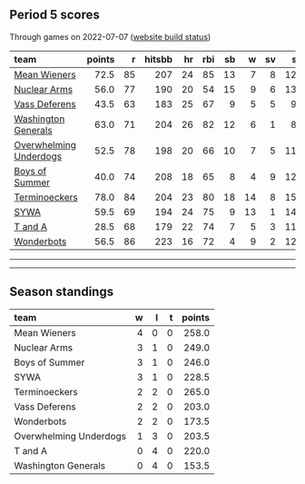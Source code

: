 

## Period 5 scores

Through games on 2022-07-07 ([website build status](https://github.com/brian-bot/pl-site/actions))


|team                                              | points|  r| hitsbb| hr| rbi| sb|  w| sv|  so|   era|  whip|
|:-------------------------------------------------|------:|--:|------:|--:|---:|--:|--:|--:|---:|-----:|-----:|
|[Mean Wieners](./meanwieners)                     |   72.5| 85|    207| 24|  85| 13|  7|  8| 126| 3.456| 1.208|
|[Nuclear Arms](./nucleararms)                     |   56.0| 77|    190| 20|  54| 15|  9|  6| 135| 3.771| 1.156|
|[Vass Deferens](./vassdeferens)                   |   43.5| 63|    183| 25|  67|  9|  5|  5|  91| 3.375| 1.162|
|[Washington Generals](./washingtongenerals)       |   63.0| 71|    204| 26|  82| 12|  6|  1|  82| 2.309| 0.959|
|[Overwhelming Underdogs](./overwhelmingunderdogs) |   52.5| 78|    198| 20|  66| 10|  7|  5| 116| 3.144| 1.192|
|[Boys of Summer](./boysofsummer)                  |   40.0| 74|    208| 18|  65|  8|  4|  9| 122| 4.500| 1.293|
|[Terminoeckers](./terminoeckers)                  |   78.0| 84|    204| 23|  80| 18| 14|  8| 158| 3.772| 1.110|
|[SYWA](./sywa)                                    |   59.5| 69|    194| 24|  75|  9| 13|  1| 140| 3.534| 1.084|
|[T and A](./tanda)                                |   28.5| 68|    179| 22|  74|  7|  5|  3| 110| 4.459| 1.385|
|[Wonderbots](./wonderbots)                        |   56.5| 86|    223| 16|  72|  4|  9|  2| 129| 2.755| 1.231|

* * *
* * *

## Season standings


|team                   |  w|  l|  t| points|
|:----------------------|--:|--:|--:|------:|
|Mean Wieners           |  4|  0|  0|  258.0|
|Nuclear Arms           |  3|  1|  0|  249.0|
|Boys of Summer         |  3|  1|  0|  246.0|
|SYWA                   |  3|  1|  0|  228.5|
|Terminoeckers          |  2|  2|  0|  265.0|
|Vass Deferens          |  2|  2|  0|  203.0|
|Wonderbots             |  2|  2|  0|  173.5|
|Overwhelming Underdogs |  1|  3|  0|  203.5|
|T and A                |  0|  4|  0|  220.0|
|Washington Generals    |  0|  4|  0|  153.5|



